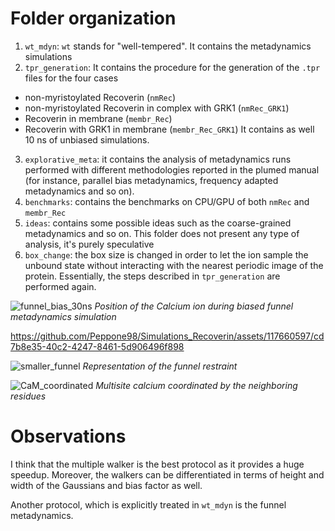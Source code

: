 
# Folder organization

1. `wt_mdyn`:  `wt` stands for "well-tempered". It contains the metadynamics simulations
2. `tpr_generation`: It contains the procedure for the generation of the `.tpr` files for the four cases 
- non-myristoylated Recoverin (`nmRec`)
- non-myristoylated Recoverin in complex with GRK1 (`nmRec_GRK1`)
- Recoverin in membrane (`membr_Rec`)
- Recoverin with GRK1 in membrane (`membr_Rec_GRK1`)
It contains as well 10 ns of unbiased simulations. 
3. `explorative_meta`: it contains the analysis of metadynamics runs performed with different methodologies reported in the plumed manual (for instance, parallel bias metadynamics, frequency adapted metadynamics and so on).
4. `benchmarks`: contains the benchmarks on CPU/GPU of both `nmRec` and `membr_Rec`
5. `ideas`: contains some possible ideas such as the coarse-grained metadynamics and so on. This folder does not present any type of analysis, it's purely speculative
6. `box_change`: the box size is changed in order to let the ion sample the unbound state without interacting with the nearest periodic image of the protein. Essentially, the steps described in `tpr_generation` are performed again. 


![funnel_bias_30ns](https://github.com/Peppone98/Simulations_Recoverin/assets/117660597/015c8343-37ff-4e61-a481-d4eec35c04cb)
*Position of the Calcium ion during biased funnel metadynamics simulation*

https://github.com/Peppone98/Simulations_Recoverin/assets/117660597/cd7b8e35-40c2-4247-8461-5d906496f898

![smaller_funnel](https://github.com/Peppone98/Simulations_Recoverin/assets/117660597/8682b707-64f4-400e-aba8-b8019a9dfc30)
*Representation of the funnel restraint*

![CaM_coordinated](https://github.com/Peppone98/Simulations_Recoverin/assets/117660597/a7d15b46-28a6-452f-b960-8141bad0ac67)
*Multisite calcium coordinated by the neighboring residues*

# Observations 

I think that the multiple walker is the best protocol as it provides a huge speedup. Moreover, the walkers can be differentiated in terms of height and width of the Gaussians and bias factor as well. 

Another protocol, which is explicitly treated in `wt_mdyn` is the funnel metadynamics.  


